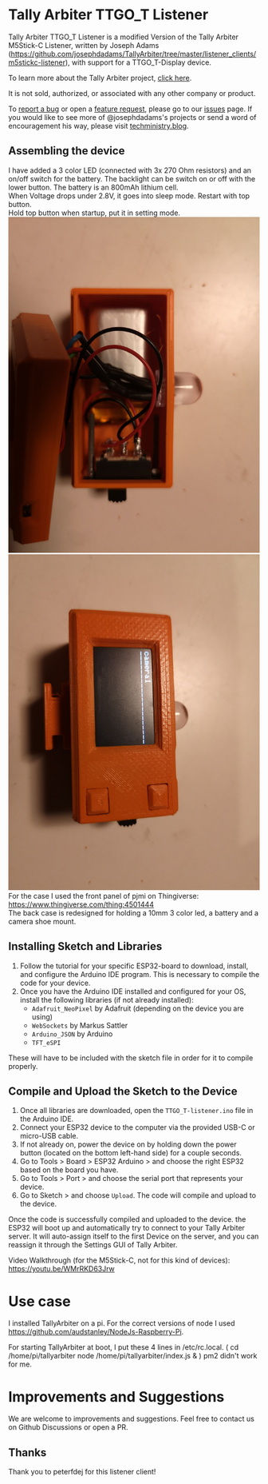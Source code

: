 # Tally Arbiter TTGO_T Listener

Tally Arbiter TTGO_T Listener is a modified Version of the Tally Arbiter M5Stick-C Listener, written by Joseph Adams (https://github.com/josephdadams/TallyArbiter/tree/master/listener_clients/m5stickc-listener), with support for a TTGO_T-Display device.

To learn more about the Tally Arbiter project, [click here](http://github.com/josephdadams/tallyarbiter).

It is not sold, authorized, or associated with any other company or product.

To [report a bug](https://github.com/josephdadams/TallyArbiter/issues/new?assignees=JTF4&labels=bug&template=bug.yaml&title=%5BBug%5D%3A+) or open a [feature request](https://github.com/josephdadams/TallyArbiter/issues/new?assignees=JTF4&labels=feature&template=feature.yaml&title=%5BFeature+Request%5D%3A+), please go to our [issues](https://github.com/josephdadams/TallyArbiter/issues/new/choose) page.
If you would like to see more of @josephdadams's projects or send a word of encouragement his way, please visit [techministry.blog](https://techministry.blog/).

## Assembling the device

I have added a 3 color LED (connected with 3x 270 Ohm resistors) and an on/off switch for the battery.
The backlight can be switch on or off with the lower button.
The battery is an 800mAh lithium cell.  
When Voltage drops under 2.8V, it goes into sleep mode. Restart with top button.  
Hold top button when startup, put it in setting mode.
![](img1.jpg)
![](img2.jpg)
For the case I used the front panel of pjmi on Thingiverse: https://www.thingiverse.com/thing:4501444  
The back case is redesigned for holding a 10mm 3 color led, a battery and a camera shoe mount.

## Installing Sketch and Libraries

1. Follow the tutorial for your specific ESP32-board to download, install, and configure the Arduino IDE program. This is necessary to compile the code for your device.
1. Once you have the Arduino IDE installed and configured for your OS, install the following libraries (if not already installed):
   - `Adafruit_NeoPixel` by Adafruit (depending on the device you are using)
   - `WebSockets` by Markus Sattler
   - `Arduino_JSON` by Arduino
   - `TFT_eSPI`

These will have to be included with the sketch file in order for it to compile properly.

## Compile and Upload the Sketch to the Device

1. Once all libraries are downloaded, open the `TTGO_T-listener.ino` file in the Arduino IDE.
2. Connect your ESP32 device to the computer via the provided USB-C or micro-USB cable.
3. If not already on, power the device on by holding down the power button (located on the bottom left-hand side) for a couple seconds.
4. Go to Tools > Board > ESP32 Arduino > and choose the right ESP32 based on the board you have.
5. Go to Tools > Port > and choose the serial port that represents your device.
6. Go to Sketch > and choose `Upload`. The code will compile and upload to the device.

Once the code is successfully compiled and uploaded to the device. the ESP32 will boot up and automatically try to connect to your Tally Arbiter server. It will auto-assign itself to the first Device on the server, and you can reassign it through the Settings GUI of Tally Arbiter.

Video Walkthrough (for the M5Stick-C, not for this kind of devices): https://youtu.be/WMrRKD63Jrw

# Use case

I installed TallyArbiter on a pi. For the correct versions of node I used https://github.com/audstanley/NodeJs-Raspberry-Pi.

For starting TallyArbiter at boot, I put these 4 lines in /etc/rc.local.
(
cd /home/pi/tallyarbiter
node /home/pi/tallyarbiter/index.js &
)
pm2 didn't work for me.

# Improvements and Suggestions

We are welcome to improvements and suggestions.
Feel free to contact us on Github Discussions or open a PR.

## Thanks

Thank you to peterfdej for this listener client!
